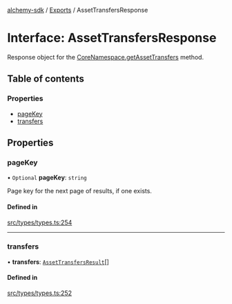 [alchemy-sdk](../README.md) / [Exports](../modules.md) / AssetTransfersResponse

# Interface: AssetTransfersResponse

Response object for the [CoreNamespace.getAssetTransfers](../classes/CoreNamespace.md#getassettransfers) method.

## Table of contents

### Properties

- [pageKey](AssetTransfersResponse.md#pagekey)
- [transfers](AssetTransfersResponse.md#transfers)

## Properties

### pageKey

• `Optional` **pageKey**: `string`

Page key for the next page of results, if one exists.

#### Defined in

[src/types/types.ts:254](https://github.com/alchemyplatform/alchemy-sdk-js/blob/145ea50/src/types/types.ts#L254)

___

### transfers

• **transfers**: [`AssetTransfersResult`](AssetTransfersResult.md)[]

#### Defined in

[src/types/types.ts:252](https://github.com/alchemyplatform/alchemy-sdk-js/blob/145ea50/src/types/types.ts#L252)
